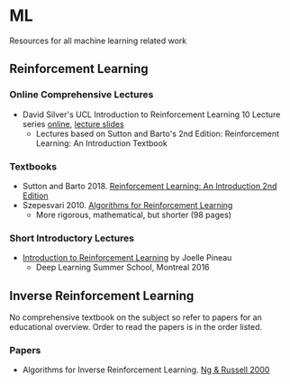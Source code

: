 # ML 
Resources for all machine learning related work

## Reinforcement Learning
### Online Comprehensive Lectures
- David Silver's UCL Introduction to Reinforcement Learning 10 Lecture series [online](https://www.youtube.com/playlist?list=PLqYmG7hTraZDM-OYHWgPebj2MfCFzFObQ), [lecture slides](https://www.davidsilver.uk/teaching/)
  * Lectures based on Sutton and Barto's 2nd Edition: Reinforcement Learning: An Introduction Textbook

### Textbooks
- Sutton and Barto 2018. [Reinforcement Learning: An Introduction 2nd Edition](http://incompleteideas.net/book/the-book-2nd.html)
- Szepesvari 2010. [Algorithms for Reinforcement Learning](https://sites.ualberta.ca/~szepesva/papers/RLAlgsInMDPs.pdf)
  * More rigorous, mathematical, but shorter (98 pages)

### Short Introductory Lectures
- [Introduction to Reinforcement Learning](http://videolectures.net/deeplearning2016_pineau_reinforcement_learning/) by Joelle Pineau
  * Deep Learning Summer School, Montreal 2016


  
## Inverse Reinforcement Learning
No comprehensive textbook on the subject so refer to papers for an educational overview.
Order to read the papers is in the order listed.

### Papers
- Algorithms for Inverse Reinforcement Learning. [Ng & Russell 2000](https://ai.stanford.edu/~ang/papers/icml00-irl.pdf)
